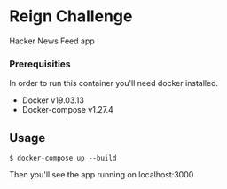 # Reign Challenge

Hacker News Feed app

### Prerequisities

In order to run this container you'll need docker installed.

* Docker v19.03.13
* Docker-compose v1.27.4

## Usage

`` $ docker-compose up --build  ``

Then you'll see the app running on localhost:3000
